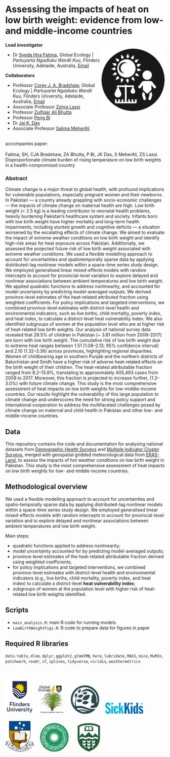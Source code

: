 # Assessing the impacts of heat on low birth weight: evidence from low- and middle-income countries  
<img align="right" src="www/low birth weight transp.png" alt="low birth weight" width="200" style="margin-top: 20px">

**Lead investigator**
- Dr [Syeda Hira Fatima](https://globalecologyflinders.com/people/#SHF), Global Ecology | <em>Partuyarta Ngadluku Wardli Kuu</em>, Flinders University, Adelaide, Australia, [Email](mailto:syeda.fatima@flinders.edu.au)  

**Collaborators**
- Professor [Corey J. A. Bradshaw](https://globalecologyflinders.com/people/#DIRECTOR), Global Ecology | <em>Partuyarta Ngadluku Wardli Kuu</em>, Flinders University, Adelaide, Australia, [Email](mailto:corey.bradshaw@flinders.edu.com)
- Associate Professor [Zohra Lassi](https://researchers.adelaide.edu.au/profile/zohra.lassi) 
- Professor [Zulfiqar Ali Bhutta](https://www.sickkids.ca/en/staff/b/zulfiqar-bhutta/)
- Professor [Peng Bi](https://researchers.adelaide.edu.au/profile/peng.bi)
- Dr [Jai K. Das](https://www.aku.edu/mcpk/faculty/Pages/profile.aspx?ProfileID=307&Name=Jai++Das)
- Associate Professor [Salima MeherAli](https://apps.ualberta.ca/directory/person/meherali)<br>
<br>
accompanies paper:<br>
<br>
Fatima, SH, CJA Bradshaw, ZA Bhutta, P Bi, JK Das, S MeherAli, ZS Lassi. Disproportionate climate burden of rising temperature on low birth weights in a health-compromised country<br>

### Abstract
Climate change is a major threat to global health, with profound implications for vulnerable populations, especially pregnant women and their newborns. In Pakistan — a country already grappling with socio-economic challenges — the impacts of climate change on maternal health are high. Low birth weight (< 2.5 kg) is a leading contributor to neonatal health problems, heavily burdening Pakistan’s healthcare system and society. Infants born with low birth weight have higher mortality and long-term health impairments, including stunted growth and cognitive deficits — a situation worsened by the escalating effects of climate change. We aimed to evaluate the impact of extreme weather conditions on low birth weight and identify high-risk areas for heat exposure across Pakistan. Additionally, we assessed the projected future risk of low birth weight associated with extreme weather conditions. We used a flexible modelling approach to account for uncertainties and spatiotemporally sparse data by applying distributed-lag nonlinear models within a space-time series study design. We employed generalised linear mixed-effects models with random intercepts to account for  provincial-level variation to explore delayed and nonlinear associations between ambient temperatures and low birth weight. We applied quadratic functions to address nonlinearity, and accounted for model uncertainty by predicting model-averaged outputs. We derived province-level estimates of the heat-related attributed fraction using weighted coefficients. For policy implications and targeted interventions, we combined province-level estimates with district-level health and environmental indicators, such as live births, child mortality, poverty index, and heat index, to calculate a district-level heat vulnerability index. We also identified subgroups of women at the population level who are at higher risk of heat-related low birth weights. Our analysis of national survey data revealed that 28.5% of children in Pakistan (~ 3.81 million from 2008–2017) are born with low birth weight. The cumulative risk of low birth weight due to extreme heat ranges between 1.51 (1.08–2.13; 95% confidence interval) and 2.10 (1.32–3.36) across provinces, highlighting regional disparities. Women of childbearing age in southern Punjab and the northern districts of Baluchistan and Sindh have a higher risk of adverse heat-related effects on the birth weight of their children. The heat-related attributable fraction ranged from 8.2–13.8%, translating to approximately 405,493 cases from 2008 to 2017. Moreover, this fraction is projected to increase further, (1.2–3.0%) with future climate change. This study is the most comprehensive assessment of heat impacts on low birth weights for low-middle-income countries. Our results highlight the vulnerability of this large population to climate change and underscores the need for strong policy support and international cooperation to address the multifaceted challenges posed by climate change on maternal and child health in Pakistan and other low- and middle-income countries.

## Data  
This repository contains the code and documentation for analysing national datasets from [Demographic Health Surveys](https://dhsprogram.com) and [Multiple Indicator Cluster Surveys](https://mics.unicef.org/surveys), merged with geospatial gridded meteorological data from [ERA5-Land](https://cds.climate.copernicus.eu/datasets/reanalysis-era5-land-monthly-means?tab=overview), to assess the impacts of hot weather conditions on low birth weight in Pakistan. This study is the most comprehensive assessment of heat impacts on low birth weights for low- and middle-income countries.

## Methodological overview  
We used a flexible modelling approach to account for uncertainties and spatio-temporally sparse data by applying distributed-lag nonlinear models within a space-time series study design. We employed generalised linear mixed-effects models with random intercepts to account for provincial-level variation and to explore delayed and nonlinear associations between ambient temperatures and low birth weight.  

Main steps:  
- quadratic functions  applied to address nonlinearity;  
- model uncertainty accounted for by predicting model-averaged outputs;  
- province-level estimates of the heat-related attributable fraction derived using weighted coefficients;  
- for policy implications and targeted interventions, we combined province-level estimates with district-level health and environmental indicators (e.g., live births, child mortality, poverty index, and heat index) to calculate a district-level **heat vulnerability index**;  
- subgroups of women at the population level with higher risk of heat-related low birth weights identified.  

## Scripts
- <code>main_analysis.R</code>: main R code for running models
- <code>LowBirthWeightFigs.R</code>: R code to prepare data for figures in paper

## Required R libraries
<code>data.table</code>, <code>dlnm</code>, <code>dplyr</code>, <code>ggplot2</code>, <code>glmmTMB</code>, <code>here</code>, <code>lubridate</code>, <code>MASS</code>, <code>mice</code>, <code>MuMIn</code>, <code>patchwork</code>, <code>readr</code>, <code>sf</code>, <code>splines</code>, <code>tidyverse</code>, <code>viridis</code>, <code>weathermetrics</code>
<br>
<br>
<p><a href="https://www.flinders.edu.au"><img align="bottom-left" src="www/Flinders_University_Logo_Stacked_RGB_Master.png" alt="Flinders University" width="90" style="margin-top: 20px"></a> &nbsp; <a href="https://globalecologyflinders.com"><img align="bottom-left" src="www/GEL Logo Kaurna New Transp.png" alt="GEL" width="85" style="margin-top: 20px"></a> &nbsp; &nbsp; <a href="https://github.com/FutureChildHealth"><img align="bottom-left" src="www/FCHlogo06122024transp.png" alt="Future Child Health" width="90" style="margin-top: 20px"></a> &nbsp; &nbsp; <a href="https://www.sickkids.ca"><img align="bottom-left" src="www/sickkids-logo.webp" alt="Hospital for Sick Children" width="120" style="margin-top: 20px"></a> &nbsp; &nbsp; <a href="https://www.adelaide.edu.au/"><img align="bottom-left" src="www/UAlogo.png" alt="U Adelaide" width="90" style="margin-top: 20px"></a> &nbsp; &nbsp; <a href="https://www.aku.edu/"><img align="bottom-left" src="www/agakhanlogo.png" alt="Aga Khan University" width="90" style="margin-top: 20px"></a> &nbsp; &nbsp; <a href="https://www.ualberta.ca/"><img align="bottom-left" src="www/UAlblogo.png" alt="U Alberta" width="90" style="margin-top: 20px"></a></p>
